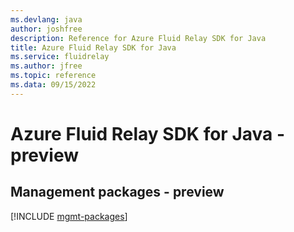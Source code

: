 ```yaml
---
ms.devlang: java
author: joshfree
description: Reference for Azure Fluid Relay SDK for Java
title: Azure Fluid Relay SDK for Java
ms.service: fluidrelay
ms.author: jfree
ms.topic: reference
ms.data: 09/15/2022
---
```

# Azure Fluid Relay SDK for Java - preview

## Management packages - preview
[!INCLUDE [mgmt-packages](fluid-relay-mgmt-index.md)]
